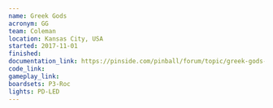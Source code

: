 ```yaml
---
name: Greek Gods
acronym: GG
team: Coleman
location: Kansas City, USA
started: 2017-11-01
finished:
documentation_link: https://pinside.com/pinball/forum/topic/greek-gods-homebrew
code_link:
gameplay_link:
boardsets: P3-Roc
lights: PD-LED
---
```

